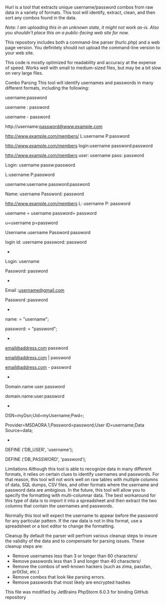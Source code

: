 Hurl is a tool that extracts unique username/password combos from raw data in a variety of formats. This tool will identify, extract, clean, and then sort any combos found in the data. 

*Note: I am uploading this in an unknown state, it might not work as-is. Also you shouldn't place this on a public-facing web site for now.*

This repository includes both a command-line parser (hurlc.php) and a web page version. You definitely should not upload the command-line version to your web site.

This code is mostly optimized for readability and accuracy at the expense of speed. Works well with small to medium-sized files, but may be a bit slow on very large files.


Combo Parsing
This tool will identify usernames and passwords in many different formats, including the following:

username:password

username : password

username - password

http://username:password@www.example.com

http://www.example.com/members/ L:username P:password

http://www.example.com/members login:username password:password

http://www.example.com/members user: username pass: password

Login: username passw:password

L:username P:password

username:username password:password

Name: username Password: password

http://www.example.com/members L: username P: password

username = username password= password

u=username p=password

Username username Password password

login id: username password: password

-

Login: username

Password: password

-

Email :username@gmail.com

Password :password

-

name: = "username";

password: = "password";

-

email@address.com password

email@address.com | password

email@address.com - password

-

Domain.name user password

domain.name:user:password

-

DSN=myDsn;Uid=myUsername;Pwd=;

Provider=MSDAORA.1;Password=password;User ID=username;Data Source=data;

-

DEFINE ('DB_USER', 'username');

DEFINE ('DB_PASSWORD', 'password');

Limitations
Although this tool is able to recognize data in many different formats, it relies on certain clues to identify usernames and passwords. For that reason, this tool will not work well on raw tables with multiple columns of data, SQL dumps, CSV files, and other formats where the username and password data are ambigious. In the future, this tool will allow you to specify the formatting with multi-columnar data. The best workaround for this type of data is to import it into a spreadsheet and then extract the two columns that contain the usernames and passwords.

Normally this tool will expect the username to appear before the password for any particular pattern. If the raw data is not in this format, use a spreadsheet or a text editor to change the formatting.

Cleanup
By default the parser will perfrom various cleanup steps to insure the validity of the data and to compensate for parsing issues. These cleanup steps are:

* Remove usernames less than 3 or longer than 60 characters/
* Remove passwords less than 3 and longer than 40 characters/
* Remove the combos of well-known hackers (such as zima, passfan, pr0t3st, etc.)
* Remove combos that look like parsing errors.
* Remove passwords that most likely are encrypted hashes





This file was modified by JetBrains PhpStorm 6.0.3 for binding GitHub repository
